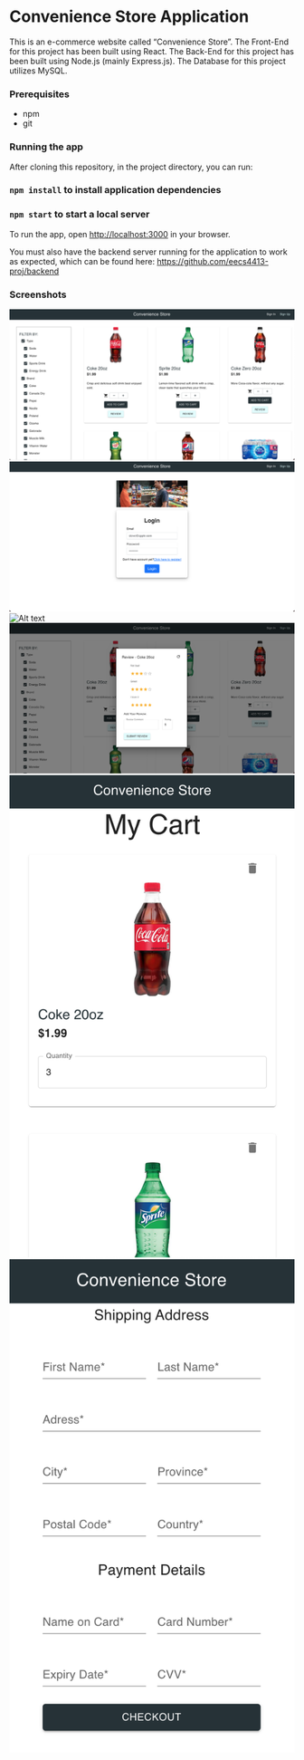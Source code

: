 # Convenience Store Application

This is an e-commerce website called “Convenience Store”. The Front-End for this project has been built using React. The Back-End for this project has been built using Node.js (mainly Express.js). The Database for this project utilizes MySQL.

### Prerequisites

- npm
- git

### Running the app

After cloning this repository, in the project directory, you can run:

### `npm install` to install application dependencies
### `npm start` to start a local server

To run the app, open [http://localhost:3000](http://localhost:3000) in your browser. 

You must also have the backend server running for the application to work as expected, which can be found here: https://github.com/eecs4413-proj/backend

### Screenshots

![Alt text](https://github.com/eecs4413-proj/frontend/blob/main/screenshots/1.png?raw=true)
![Alt text](https://github.com/eecs4413-proj/frontend/blob/main/screenshots/2.png?raw=true)
![Alt text](https://github.com/eecs4413-proj/frontend/blob/main/screenshots/3.png?raw=true)
![Alt text](https://github.com/eecs4413-proj/frontend/blob/main/screenshots/4.png?raw=true)
![Alt text](https://github.com/eecs4413-proj/frontend/blob/main/screenshots/5.png?raw=true)
![Alt text](https://github.com/eecs4413-proj/frontend/blob/main/screenshots/6.png?raw=true)


